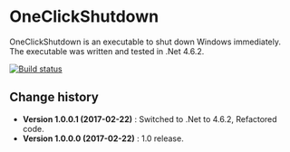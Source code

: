 OneClickShutdown
====================================

OneClickShutdown is an executable to shut down Windows immediately.
The executable was written and tested in .Net 4.6.2.

[![Build status](https://ci.appveyor.com/api/projects/status/qx50j5ng4t2ngyt3?svg=true)](https://ci.appveyor.com/project/SeppPenner/bmirechner)


Change history
--------------

* **Version 1.0.0.1 (2017-02-22)** : Switched to .Net to 4.6.2, Refactored code.
* **Version 1.0.0.0 (2017-02-22)** : 1.0 release.
